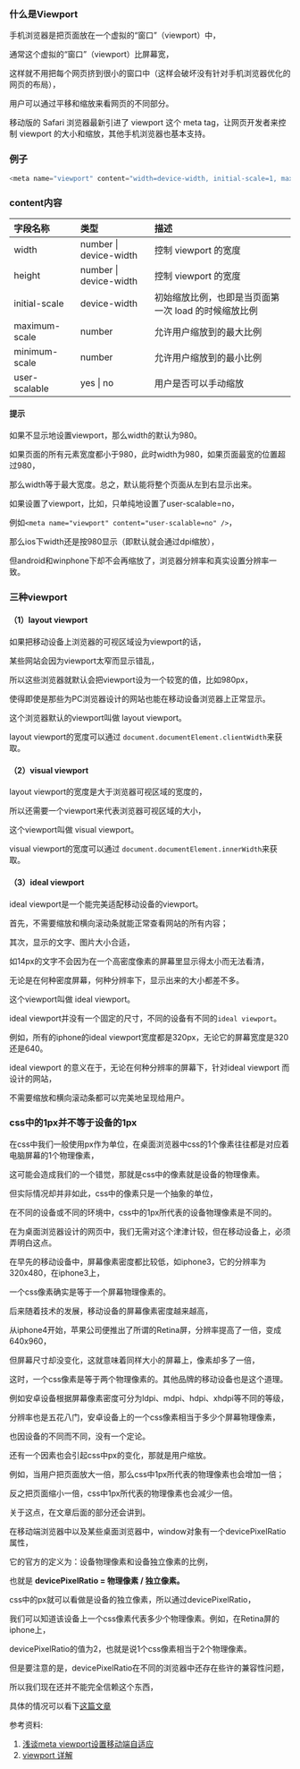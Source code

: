 ### 什么是Viewport

手机浏览器是把页面放在一个虚拟的“窗口”（viewport）中，

通常这个虚拟的“窗口”（viewport）比屏幕宽，

这样就不用把每个网页挤到很小的窗口中（这样会破坏没有针对手机浏览器优化的网页的布局），

用户可以通过平移和缩放来看网页的不同部分。

移动版的 Safari 浏览器最新引进了 viewport 这个 meta tag，让网页开发者来控制 viewport 的大小和缩放，其他手机浏览器也基本支持。

### 例子
```javascript
<meta name="viewport" content="width=device-width, initial-scale=1, maximum-scale=1" />
```
### content内容
| 字段名称   | 类型      |描述      |
| :----- | :------ | :------ |
| width | number \| device-width| 控制 viewport 的宽度|
| height | number \| device-width| 控制 viewport 的宽度|
| initial-scale | device-width| 初始缩放比例，也即是当页面第一次 load 的时候缩放比例|
| maximum-scale | number | 允许用户缩放到的最大比例|
| minimum-scale | number | 允许用户缩放到的最小比例|
| user-scalable | yes \| no | 用户是否可以手动缩放|
>

#### 提示

如果不显示地设置viewport，那么width的默认为980。

如果页面的所有元素宽度都小于980，此时width为980，如果页面最宽的位置超过980，

那么width等于最大宽度。总之，默认能将整个页面从左到右显示出来。

如果设置了viewport，比如，只单纯地设置了user-scalable=no，

例如`<meta name="viewport" content="user-scalable=no" />`，

那么ios下width还是按980显示（即默认就会通过dpi缩放），

但android和winphone下却不会再缩放了，浏览器分辨率和真实设置分辨率一致。


### 三种viewport

#### （1）layout viewport

如果把移动设备上浏览器的可视区域设为viewport的话，

某些网站会因为viewport太窄而显示错乱，

所以这些浏览器就默认会把viewport设为一个较宽的值，比如980px，

使得即使是那些为PC浏览器设计的网站也能在移动设备浏览器上正常显示。

这个浏览器默认的viewport叫做 layout viewport。

layout viewport的宽度可以通过 `document.documentElement.clientWidth`来获取。

#### （2）visual viewport

layout viewport的宽度是大于浏览器可视区域的宽度的，

所以还需要一个viewport来代表浏览器可视区域的大小，

这个viewport叫做 visual viewport。

visual viewport的宽度可以通过 `document.documentElement.innerWidth`来获取。

#### （3）ideal viewport

ideal viewport是一个能完美适配移动设备的viewport。

首先，不需要缩放和横向滚动条就能正常查看网站的所有内容；

其次，显示的文字、图片大小合适，

如14px的文字不会因为在一个高密度像素的屏幕里显示得太小而无法看清，

无论是在何种密度屏幕，何种分辨率下，显示出来的大小都差不多。

这个viewport叫做 ideal viewport。

ideal viewport并没有一个固定的尺寸，不同的设备有不同的`ideal viewport`。

例如，所有的iphone的ideal viewport宽度都是320px，无论它的屏幕宽度是320还是640。

ideal viewport 的意义在于，无论在何种分辨率的屏幕下，针对ideal viewport 而设计的网站，

不需要缩放和横向滚动条都可以完美地呈现给用户。

### css中的1px并不等于设备的1px

在css中我们一般使用px作为单位，在桌面浏览器中css的1个像素往往都是对应着电脑屏幕的1个物理像素，

这可能会造成我们的一个错觉，那就是css中的像素就是设备的物理像素。

但实际情况却并非如此，css中的像素只是一个抽象的单位，

在不同的设备或不同的环境中，css中的1px所代表的设备物理像素是不同的。

在为桌面浏览器设计的网页中，我们无需对这个津津计较，但在移动设备上，必须弄明白这点。

在早先的移动设备中，屏幕像素密度都比较低，如iphone3，它的分辨率为320x480，在iphone3上，

一个css像素确实是等于一个屏幕物理像素的。

后来随着技术的发展，移动设备的屏幕像素密度越来越高，

从iphone4开始，苹果公司便推出了所谓的Retina屏，分辨率提高了一倍，变成640x960，

但屏幕尺寸却没变化，这就意味着同样大小的屏幕上，像素却多了一倍，

这时，一个css像素是等于两个物理像素的。其他品牌的移动设备也是这个道理。

例如安卓设备根据屏幕像素密度可分为ldpi、mdpi、hdpi、xhdpi等不同的等级，

分辨率也是五花八门，安卓设备上的一个css像素相当于多少个屏幕物理像素，

也因设备的不同而不同，没有一个定论。

还有一个因素也会引起css中px的变化，那就是用户缩放。

例如，当用户把页面放大一倍，那么css中1px所代表的物理像素也会增加一倍；

反之把页面缩小一倍，css中1px所代表的物理像素也会减少一倍。

关于这点，在文章后面的部分还会讲到。

在移动端浏览器中以及某些桌面浏览器中，window对象有一个devicePixelRatio属性，

它的官方的定义为：设备物理像素和设备独立像素的比例，

也就是 **devicePixelRatio = 物理像素 / 独立像素。**

css中的px就可以看做是设备的独立像素，所以通过devicePixelRatio，

我们可以知道该设备上一个css像素代表多少个物理像素。例如，在Retina屏的iphone上，

devicePixelRatio的值为2，也就是说1个css像素相当于2个物理像素。

但是要注意的是，devicePixelRatio在不同的浏览器中还存在些许的兼容性问题，

所以我们现在还并不能完全信赖这个东西，

具体的情况可以看下[这篇文章](https://www.quirksmode.org/blog/archives/2012/06/devicepixelrati.html)

参考资料:
1.  [浅谈meta viewport设置移动端自适应](http://blog.csdn.net/zhouziyu2011/article/details/60570547)
2. [viewport 详解](http://www.jianshu.com/p/5f7d2c89ae7b)
